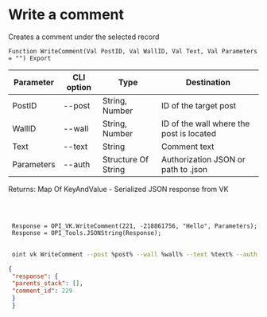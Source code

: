 ﻿---
sidebar_position: 4
---

# Write a comment
 Creates a comment under the selected record



`Function WriteComment(Val PostID, Val WallID, Val Text, Val Parameters = "") Export`

 | Parameter | CLI option | Type | Destination |
 |-|-|-|-|
 | PostID | --post | String, Number | ID of the target post |
 | WallID | --wall | String, Number | ID of the wall where the post is located |
 | Text | --text | String | Comment text |
 | Parameters | --auth | Structure Of String | Authorization JSON or path to .json |

 
 Returns: Map Of KeyAndValue - Serialized JSON response from VK

<br/>




```bsl title="Code example"
 
 Response = OPI_VK.WriteComment(221, -218861756, "Hello", Parameters);
 Response = OPI_Tools.JSONString(Response);
```
	


```sh title="CLI command example"
 
 oint vk WriteComment --post %post% --wall %wall% --text %text% --auth %auth%

```

```json title="Result"
{
 "response": {
 "parents_stack": [],
 "comment_id": 229
 }
 }
```
